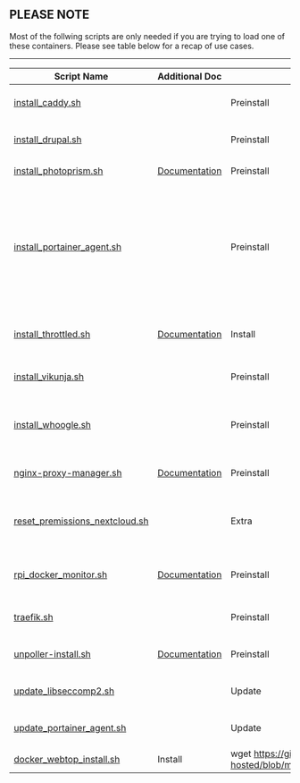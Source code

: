 ## PLEASE NOTE ##


Most of the follwing scripts are only needed if you are trying to load one of these containers.  Please see table below for a recap of use cases.

---

| Script Name  | Additional Doc | Type | Description | wget install |
| ------------ | -------------- | ---- | ----------- | ------------ |
|[install_caddy.sh](../tools/install_caddy.sh)||Preinstall|Preinstall Setup for Caddy|wget -qO- https://git.io/JMsEe \| bash|
|[install_drupal.sh](../tools/install_drupal.sh)||Preinstall|Preinstall Setup for Drupal|wget -qO- https://git.io/JMsEj \| bash|
|[install_photoprism.sh](../tools/install_photoprism.sh)|[Documentation](../docs/photoprism.md)|Preinstall|Install Photo Prism|wget -qO- https://git.io/JM5Tr \| bash|
|[install_portainer_agent.sh](../tools/install_portainer_agent.sh)||Preinstall|Install Portainer Agent<br>Portainer agent is used for remote management of the host you install it on.||
|[install_throttled.sh](../tools/install_throttled.sh)|[Documentation](../docs/throttled.md)|Install|Preinstall Setup for the Throttled Script|wget -qO- https://git.io/JXzw0 \| bash|
|[install_vikunja.sh](../tools/install_vikunja.sh)||Preinstall|Preinstall Setup for Vikunja|wget -qO- https://git.io/JMsuZ \| bash|
|[install_whoogle.sh](../tools/install_whoogle.sh)||Preinstall|Install Whoogle|wget -qO- https://raw.githubusercontent.com/pi-hosted/pi-hosted/master/tools/install_whoogle.sh \| bash|
|[nginx-proxy-manager.sh](../tools/nginx-proxy-manager.sh)|[Documentation](../docs/nginx_proxy_manager.md)|Preinstall|Preinstall Setup for NPM|wget -qO- https://git.io/JPXF5 \| bash|
|[reset_premissions_nextcloud.sh](../tools/reset_premissions_nextcloud.sh)||Extra|Basic Script to reset the premissions of NextcloudPi|wget -qO- https://git.io/JDklN \| bash|
|[rpi_docker_monitor.sh](../tools/rpi_docker_monitor.sh)|[Documentation](../docs/rpi_docker_monitor.md)|Preinstall|Preinstall Setup for Docker Monitor|wget -qO- https://git.io/JPXba \| bash|
|[traefik.sh](../tools/traefik.sh)||Preinstall|Preinstall Setup for Traefik|wget -qO- https://git.io/JMsuA \| bash|
|[unpoller-install.sh](../tools/unpoller-install.sh)|[Documentation](../docs/UnPoller-Monitor.md)|Preinstall|Preinstall Setup for UnPoller|wget -qO- https://git.io/JMszE \| bash|
|[update_libseccomp2.sh](../tools/update_libseccomp2.sh)||Update|PI OS 32 libseccomp2 Repair utility|wget -qO- https://git.io/JPXdj \| bash|
|[update_portainer_agent.sh](../tools/update_portainer_agent.sh)||Update|Upgrade Portainer Agent||
|[docker_webtop_install.sh](../tools/docker_webtop_install.sh)|Install| wget https://github.com/ManuNarula/pi-hosted/blob/master/install%20scripts/docker_webtop_install.sh |
